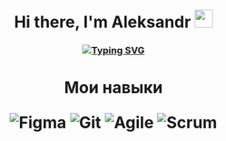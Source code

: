 <h1 align="center">Hi there, I'm <a [href="https://daniilshat.ru/" target="_blank"](https://t.me/archim_archim)>Aleksandr</a> 
<img src="https://github.com/blackcater/blackcater/raw/main/images/Hi.gif" height="32"/></h1>
<h3 align="center"><a href="https://git.io/typing-svg"><img src="https://readme-typing-svg.herokuapp.com?font=Fira+Code&size=30&pause=1000&color=22F7EA&center=true&random=false&width=435&lines=Product+manager" alt="Typing SVG" /></a>
<h1 align="center">Мои навыки</a> 
  
![Figma](https://img.shields.io/badge/figma-%23F24E1E.svg?style=for-the-badge&logo=figma&logoColor=white)
![Git](https://img.shields.io/badge/git-%23F05033.svg?style=for-the-badge&logo=git&logoColor=white)
![Agile](https://img.shields.io/badge/Agile-%23F05033.svg?style=for-the-badge&logo=Agile&logoColor=white)
![Scrum](https://img.shields.io/badge/Scrum-%23F24E1E.svg?style=for-the-badge&logo=Scrum&logoColor=white)
